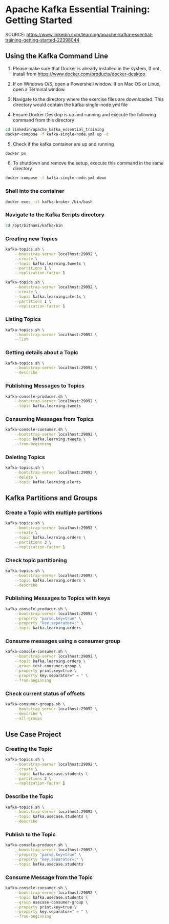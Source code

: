 # Apache Kafka Essential Training: Getting Started

SOURCE: <https://www.linkedin.com/learning/apache-kafka-essential-training-getting-started-22398044>

## Using the Kafka Command Line

1. Please make sure that Docker is already installed in the system,
If not, install from https://www.docker.com/products/docker-desktop

2. If on Windows O/S, open a Powershell window.
If on Mac OS or Linux, open a Terminal window.

3. Navigate to the directory where the exercise files are downloaded.
This directory would contain the kafka-single-node.yml file

4. Ensure Docker Desktop is up and running and execute the following command from this directory

```sh
cd linkedin/apache_kafka_essential_training
docker-compose -f kafka-single-node.yml up -d
```

5. Check if the kafka container are up and running

```sh
docker ps
```

6. To shutdown and remove the setup, execute this command in the same directory

```sh
docker-compose -f kafka-single-node.yml down
```

### Shell into the container

```sh
docker exec -it kafka-broker /bin/bash
```

### Navigate to the Kafka Scripts directory

```sh
cd /opt/bitnami/kafka/bin
```

### Creating new Topics

```sh
kafka-topics.sh \
    --bootstrap-server localhost:29092 \
    --create \
    --topic kafka.learning.tweets \
    --partitions 1 \
    --replication-factor 1

kafka-topics.sh \
    --bootstrap-server localhost:29092 \
    --create \
    --topic kafka.learning.alerts \
    --partitions 1 \
    --replication-factor 1
```

### Listing Topics

```sh
kafka-topics.sh \
    --bootstrap-server localhost:29092 \
    --list
```

### Getting details about a Topic

```sh
kafka-topics.sh \
    --bootstrap-server localhost:29092 \
    --describe
```

### Publishing Messages to Topics

```sh
kafka-console-producer.sh \
    --bootstrap-server localhost:29092 \
    --topic kafka.learning.tweets
```

### Consuming Messages from Topics

```sh
kafka-console-consumer.sh \
    --bootstrap-server localhost:29092 \
    --topic kafka.learning.tweets \
    --from-beginning
```

### Deleting Topics

```sh
kafka-topics.sh \
    --bootstrap-server localhost:29092 \
    --delete \
    --topic kafka.learning.alerts
```

## Kafka Partitions and Groups

### Create a Topic with multiple partitions

```sh
kafka-topics.sh \
    --bootstrap-server localhost:29092 \
    --create \
    --topic kafka.learning.orders \
    --partitions 3 \
    --replication-factor 1
```

### Check topic partitioning

```sh
kafka-topics.sh \
    --bootstrap-server localhost:29092 \
    --topic kafka.learning.orders \
    --describe
```

### Publishing Messages to Topics with keys

```sh
kafka-console-producer.sh \
    --bootstrap-server localhost:29092 \
    --property "parse.key=true" \
    --property "key.separator=:" \
    --topic kafka.learning.orders
```

### Consume messages using a consumer group

```sh
kafka-console-consumer.sh \
    --bootstrap-server localhost:29092 \
    --topic kafka.learning.orders \
    --group test-consumer-group \
    --property print.key=true \
    --property key.separator=" = " \
    --from-beginning
```

### Check current status of offsets

```sh
kafka-consumer-groups.sh \
    --bootstrap-server localhost:29092 \
    --describe \
    --all-groups
```

## Use Case Project

### Creating the Topic

```sh
kafka-topics.sh \
    --bootstrap-server localhost:29092 \
    --create \
    --topic kafka.usecase.students \
    --partitions 2 \
    --replication-factor 1
```

### Describe the Topic

```sh
kafka-topics.sh \
    --bootstrap-server localhost:29092 \
    --topic kafka.usecase.students \
    --describe
```

### Publish to the Topic

```sh
kafka-console-producer.sh \
    --bootstrap-server localhost:29092 \
    --property "parse.key=true" \
    --property "key.separator=:" \
    --topic kafka.usecase.students
```

### Consume Message from the Topic

```sh
kafka-console-consumer.sh \
    --bootstrap-server localhost:29092 \
    --topic kafka.usecase.students \
    --group usecase-consumer-group \
    --property print.key=true \
    --property key.separator=" = " \
    --from-beginning
```
